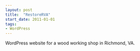 ```yaml
---
layout: post
title:  "RestoreRVA"
start_date: 2011-01-01
tags:
- WordPress
---
```


WordPress website for a wood working shop in Richmond, VA.
